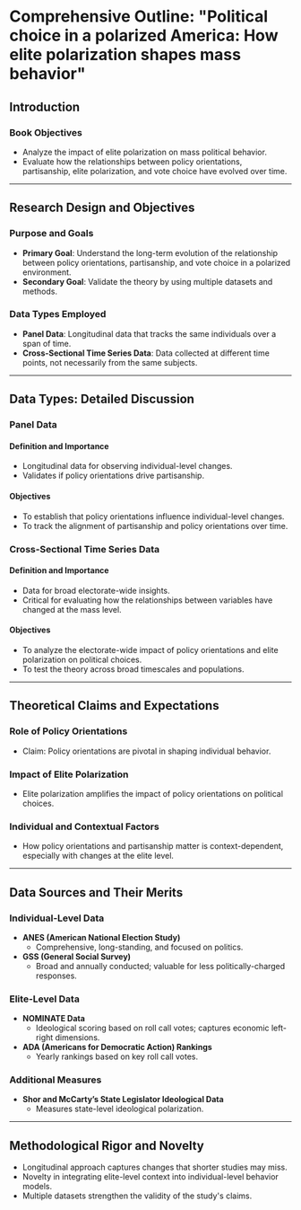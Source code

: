 # Comprehensive Outline: "Political choice in a polarized America: How elite polarization shapes mass behavior"

## Introduction

### Book Objectives

- Analyze the impact of elite polarization on mass political behavior.
- Evaluate how the relationships between policy orientations, partisanship, elite polarization, and vote choice have evolved over time.

---

## Research Design and Objectives

### Purpose and Goals

- **Primary Goal**: Understand the long-term evolution of the relationship between policy orientations, partisanship, and vote choice in a polarized environment.
- **Secondary Goal**: Validate the theory by using multiple datasets and methods.

### Data Types Employed

- **Panel Data**: Longitudinal data that tracks the same individuals over a span of time.
- **Cross-Sectional Time Series Data**: Data collected at different time points, not necessarily from the same subjects.

---

## Data Types: Detailed Discussion

### Panel Data

#### Definition and Importance

- Longitudinal data for observing individual-level changes.
- Validates if policy orientations drive partisanship.
  
#### Objectives

- To establish that policy orientations influence individual-level changes.
- To track the alignment of partisanship and policy orientations over time.

### Cross-Sectional Time Series Data

#### Definition and Importance

- Data for broad electorate-wide insights.
- Critical for evaluating how the relationships between variables have changed at the mass level.

#### Objectives

- To analyze the electorate-wide impact of policy orientations and elite polarization on political choices.
- To test the theory across broad timescales and populations.

---

## Theoretical Claims and Expectations

### Role of Policy Orientations

- Claim: Policy orientations are pivotal in shaping individual behavior.
  
### Impact of Elite Polarization

- Elite polarization amplifies the impact of policy orientations on political choices.
  
### Individual and Contextual Factors

- How policy orientations and partisanship matter is context-dependent, especially with changes at the elite level.

---

## Data Sources and Their Merits

### Individual-Level Data

- **ANES (American National Election Study)**
    - Comprehensive, long-standing, and focused on politics.
- **GSS (General Social Survey)**
    - Broad and annually conducted; valuable for less politically-charged responses.
  
### Elite-Level Data

- **NOMINATE Data**
    - Ideological scoring based on roll call votes; captures economic left-right dimensions.
- **ADA (Americans for Democratic Action) Rankings**
    - Yearly rankings based on key roll call votes.

### Additional Measures

- **Shor and McCarty’s State Legislator Ideological Data**
    - Measures state-level ideological polarization.

---

## Methodological Rigor and Novelty

- Longitudinal approach captures changes that shorter studies may miss.
- Novelty in integrating elite-level context into individual-level behavior models.
- Multiple datasets strengthen the validity of the study's claims.

